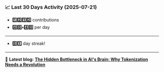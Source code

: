 <!--START_STATS-->
### 📈 Last 30 Days Activity (2025-07-21)  
- **1️⃣2️⃣1️⃣2️⃣** contributions  
- **4️⃣0️⃣•4️⃣0️⃣** per day
---
- **5️⃣1️⃣** day streak!
---
📝 **Latest blog:** [**The Hidden Bottleneck in AI's Brain: Why Tokenization Needs a Revolution**](https://andriak.com/blog/tokenization-revolution)
<!--END_STATS-->
